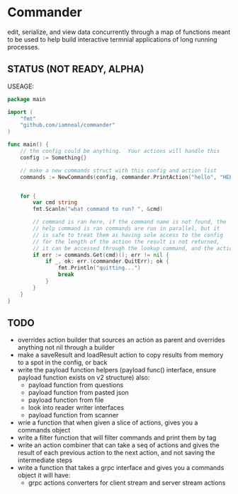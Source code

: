 # Commander

edit, serialize, and view data concurrently through a map of functions meant to be used 
to help build interactive termnial applications of long running processes.

## STATUS (NOT READY, ALPHA)


USEAGE:


```go
package main

import (
    "fmt"
	"github.com/iamneal/commander"
)

func main() {
    // the config could be anything.  Your actions will handle this 
    config := Something{}

    // make a new commands struct with this config and action list
    commands := NewCommands(config, commander.PrintAction("hello", "HELLO WORLD"))


	for {
        var cmd string
        fmt.Scanln("what command to run? ", &cmd)

		// command is ran here, if the command name is not found, the 
		// help command is ran commands are run in parallel, but it 
		// is safe to treat them as having sole access to the config
		// for the length of the action the result is not returned, 
		// it can be accessed through the lookup command, and the action name
        if err := commands.Get(cmd)(); err != nil {
            if _, ok: err.(commander.QuitErr); ok {
                fmt.Println("quitting...")
                break
            }
        }
	}
}
```

## TODO
- overrides action builder that sources an action as parent and overrides anything not nil through a builder
- make a saveResult and loadResult action to copy results from memory to a spot in the config, or back
- write the payload function helpers (payload func() interface, ensure payload function exists on v2 structure)
    also:
    - payload function from questions
    - payload function from pasted json
    - payload function from file
    - look into reader writer interfaces
    - payload function from scanner
- wrie a function that when given a slice of actions, gives you a commands object
- write a filter function that will filter commands and print them by tag
- write an action combiner that can take a seq of actions and gives the result of each previous action
    to the next action, and not saving the intermediate steps
- write a function that takes a grpc interface and gives you a commands object
    it will have:
    - grpc actions converters for client stream and server stream actions
